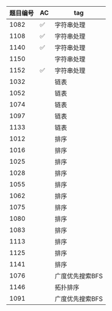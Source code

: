 |题目编号|AC|tag|
|---|---|---|
|1082| ✅ |字符串处理|
|1108| ✅ |字符串处理|
|1140| ✅ |字符串处理|
|1150| |字符串处理|
|1152| ✅ |字符串处理|
|1032| |链表|
|1052| |链表|
|1074| |链表|
|1097| |链表|
|1133| |链表|
|1012| |排序|
|1016| |排序|
|1025| |排序|
|1028| |排序|
|1055| |排序|
|1062| |排序|
|1075| |排序|
|1080| |排序|
|1083| |排序|
|1113| |排序|
|1125| |排序|
|1141| |排序|
|1076| |广度优先搜索BFS|
|1146| |拓扑排序|
|1091| |广度优先搜索BFS|